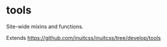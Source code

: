 # tools

Site-wide mixins and functions.

Extends https://github.com/inuitcss/inuitcss/tree/develop/tools
